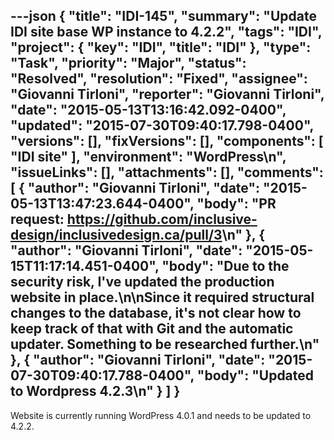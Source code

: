---json
{
  "title": "IDI-145",
  "summary": "Update IDI site base WP instance to 4.2.2",
  "tags": "IDI",
  "project": {
    "key": "IDI",
    "title": "IDI"
  },
  "type": "Task",
  "priority": "Major",
  "status": "Resolved",
  "resolution": "Fixed",
  "assignee": "Giovanni Tirloni",
  "reporter": "Giovanni Tirloni",
  "date": "2015-05-13T13:16:42.092-0400",
  "updated": "2015-07-30T09:40:17.798-0400",
  "versions": [],
  "fixVersions": [],
  "components": [
    "IDI site"
  ],
  "environment": "WordPress\n",
  "issueLinks": [],
  "attachments": [],
  "comments": [
    {
      "author": "Giovanni Tirloni",
      "date": "2015-05-13T13:47:23.644-0400",
      "body": "PR request: <https://github.com/inclusive-design/inclusivedesign.ca/pull/3>\n"
    },
    {
      "author": "Giovanni Tirloni",
      "date": "2015-05-15T11:17:14.451-0400",
      "body": "Due to the security risk, I've updated the production website in place.\n\nSince it required structural changes to the database, it's not clear how to keep track of that with Git and the automatic updater. Something to be researched further.\n"
    },
    {
      "author": "Giovanni Tirloni",
      "date": "2015-07-30T09:40:17.788-0400",
      "body": "Updated to Wordpress 4.2.3\n"
    }
  ]
}
---
Website is currently running WordPress 4.0.1 and needs to be updated to 4.2.2.

        